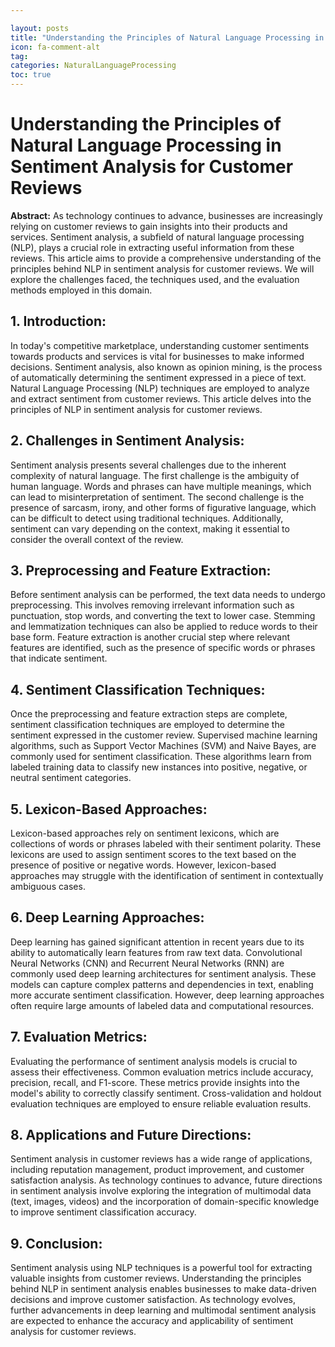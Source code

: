 ```yaml
---

layout: posts
title: "Understanding the Principles of Natural Language Processing in Sentiment Analysis for Customer Reviews"
icon: fa-comment-alt
tag:      
categories: NaturalLanguageProcessing
toc: true
---
```




# Understanding the Principles of Natural Language Processing in Sentiment Analysis for Customer Reviews

**Abstract:**
As technology continues to advance, businesses are increasingly relying on customer reviews to gain insights into their products and services. Sentiment analysis, a subfield of natural language processing (NLP), plays a crucial role in extracting useful information from these reviews. This article aims to provide a comprehensive understanding of the principles behind NLP in sentiment analysis for customer reviews. We will explore the challenges faced, the techniques used, and the evaluation methods employed in this domain.

## 1. Introduction:
In today's competitive marketplace, understanding customer sentiments towards products and services is vital for businesses to make informed decisions. Sentiment analysis, also known as opinion mining, is the process of automatically determining the sentiment expressed in a piece of text. Natural Language Processing (NLP) techniques are employed to analyze and extract sentiment from customer reviews. This article delves into the principles of NLP in sentiment analysis for customer reviews.

## 2. Challenges in Sentiment Analysis:
Sentiment analysis presents several challenges due to the inherent complexity of natural language. The first challenge is the ambiguity of human language. Words and phrases can have multiple meanings, which can lead to misinterpretation of sentiment. The second challenge is the presence of sarcasm, irony, and other forms of figurative language, which can be difficult to detect using traditional techniques. Additionally, sentiment can vary depending on the context, making it essential to consider the overall context of the review.

## 3. Preprocessing and Feature Extraction:
Before sentiment analysis can be performed, the text data needs to undergo preprocessing. This involves removing irrelevant information such as punctuation, stop words, and converting the text to lower case. Stemming and lemmatization techniques can also be applied to reduce words to their base form. Feature extraction is another crucial step where relevant features are identified, such as the presence of specific words or phrases that indicate sentiment.

## 4. Sentiment Classification Techniques:
Once the preprocessing and feature extraction steps are complete, sentiment classification techniques are employed to determine the sentiment expressed in the customer review. Supervised machine learning algorithms, such as Support Vector Machines (SVM) and Naive Bayes, are commonly used for sentiment classification. These algorithms learn from labeled training data to classify new instances into positive, negative, or neutral sentiment categories.

## 5. Lexicon-Based Approaches:
Lexicon-based approaches rely on sentiment lexicons, which are collections of words or phrases labeled with their sentiment polarity. These lexicons are used to assign sentiment scores to the text based on the presence of positive or negative words. However, lexicon-based approaches may struggle with the identification of sentiment in contextually ambiguous cases.

## 6. Deep Learning Approaches:
Deep learning has gained significant attention in recent years due to its ability to automatically learn features from raw text data. Convolutional Neural Networks (CNN) and Recurrent Neural Networks (RNN) are commonly used deep learning architectures for sentiment analysis. These models can capture complex patterns and dependencies in text, enabling more accurate sentiment classification. However, deep learning approaches often require large amounts of labeled data and computational resources.

## 7. Evaluation Metrics:
Evaluating the performance of sentiment analysis models is crucial to assess their effectiveness. Common evaluation metrics include accuracy, precision, recall, and F1-score. These metrics provide insights into the model's ability to correctly classify sentiment. Cross-validation and holdout evaluation techniques are employed to ensure reliable evaluation results.

## 8. Applications and Future Directions:
Sentiment analysis in customer reviews has a wide range of applications, including reputation management, product improvement, and customer satisfaction analysis. As technology continues to advance, future directions in sentiment analysis involve exploring the integration of multimodal data (text, images, videos) and the incorporation of domain-specific knowledge to improve sentiment classification accuracy.

## 9. Conclusion:
Sentiment analysis using NLP techniques is a powerful tool for extracting valuable insights from customer reviews. Understanding the principles behind NLP in sentiment analysis enables businesses to make data-driven decisions and improve customer satisfaction. As technology evolves, further advancements in deep learning and multimodal sentiment analysis are expected to enhance the accuracy and applicability of sentiment analysis for customer reviews.